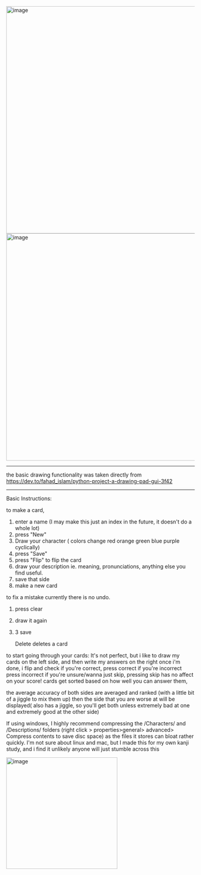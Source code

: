 <img width="605" alt="image" src="https://github.com/toothless890/flashcards/assets/70919263/34d19452-ca58-4351-8a0d-dc8de00a42c2">
<img width="605" alt="image" src="https://github.com/toothless890/flashcards/assets/70919263/888c900a-1421-4335-9701-2d5e0460d6bf">

***
the basic drawing functionality was taken directly from
https://dev.to/fahad_islam/python-project-a-drawing-pad-gui-3f42
***
Basic Instructions:

to make a card,
1. enter a name (I may make this just an index in the future, it doesn't do a whole lot)
2. press "New"
3. Draw your character ( colors change red orange green blue purple cyclically)
4. press "Save"
5. press "Flip" to flip the card
6. draw your description ie. meaning, pronunciations, anything else you find useful.
7. save that side
8. make a new card

to fix a mistake
currently there is no undo.
1. press clear
2. draw it again
3. 3 save

   Delete deletes a card

to start going through your cards:
It's not perfect, but i like to draw my cards on the left side, and then write my answers on the right
once i'm done, i flip and check
if you're correct, press correct
if you're incorrect press incorrect
if you're unsure/wanna just skip, pressing skip has no affect on your score!
cards get sorted based on how well you can answer them,

the average accuracy of both sides are averaged and ranked (with a little bit of a jiggle to mix them up)
then the side that you are worse at will be displayed( also has a jiggle, so you'll get both unless extremely bad at one and extremely good at the other side)

If using windows, I highly recommend compressing the /Characters/ and /Descriptions/ folders (right click > properties>general> advanced> Compress contents to save disc space) as the files it stores can bloat rather quickly. 
I'm not sure about linux and mac, but I made this for my own kanji study, and i find it unlikely anyone will just stumble across this


<img width="297" alt="image" src="https://github.com/toothless890/flashcards/assets/70919263/946e2b29-f022-4431-a68e-bac3edf5d519">
